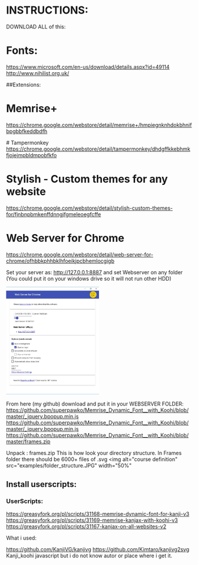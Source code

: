 

# INSTRUCTIONS:
DOWNLOAD ALL of this:

# Fonts:

https://www.microsoft.com/en-us/download/details.aspx?id=49114
http://www.nihilist.org.uk/


##Extensions:

# Memrise+
https://chrome.google.com/webstore/detail/memrise+/hmpiegnknhdokbhnifbpgbbfkeddbdfh

​# Tampermonkey
​https://chrome.google.com/webstore/detail/tampermonkey/dhdgffkkebhmkfjojejmpbldmpobfkfo


# ​Stylish - Custom themes for any website
​https://chrome.google.com/webstore/detail/stylish-custom-themes-for/fjnbnpbmkenffdnngjfgmeleoegfcffe


# Web Server for Chrome
https://chrome.google.com/webstore/detail/web-server-for-chrome/ofhbbkphhbklhfoeikjpcbhemlocgigb

Set your server as: http://127.0.0.1:8887 and set Webserver on any folder (You could put it on your windows drive so it will not run other HDD)

<img alt="course definition" src="examples/webserver.JPG" width="50%" />


From here (my github) download and put it in your WEBSERVER FOLDER:
https://github.com/superpawko/Memrise_Dynamic_Font__with_Koohi/blob/master/_jquery.bpopup.min.js
https://github.com/superpawko/Memrise_Dynamic_Font__with_Koohi/blob/master/_jquery.bpopup.min.js
https://github.com/superpawko/Memrise_Dynamic_Font__with_Koohi/blob/master/frames.zip

Unpack : frames.zip
This is how look your directory structure. In Frames folder there should be 6000+ files of .svg
<img alt="course definition" src="examples/folder_structure.JPG" width="50%" 


## Install userscripts:

### UserScripts:

https://greasyfork.org/pl/scripts/31168-memrise-dynamic-font-for-kanji-v3
https://greasyfork.org/pl/scripts/31169-memrise-kanjax-with-koohi-v3
https://greasyfork.org/pl/scripts/31167-kanjax-on-all-websites-v2


What i used: 

https://github.com/KanjiVG/kanjivg
https://github.com/Kimtaro/kanjivg2svg
Kanji_koohi javascript but i do not know autor or place where i get it.
